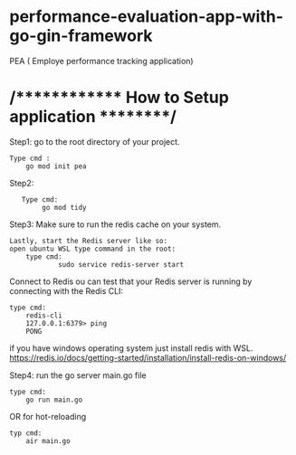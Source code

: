 # performance-evaluation-app-with-go-gin-framework

PEA ( Employe performance tracking application)

# /**\*\*\*\***\*\*\*\***\*\*\*\*** How to Setup application \***\*\*\*\*\*\*\***/

Step1:
go to the root directory of your project.

    Type cmd :
        go mod init pea

Step2:

       Type cmd:
            go mod tidy

Step3:
Make sure to run the redis cache on your system.

    Lastly, start the Redis server like so:
    open ubuntu WSL type command in the root:
        type cmd:
                sudo service redis-server start

Connect to Redis
ou can test that your Redis server is running by connecting with the Redis CLI:

    type cmd:
        redis-cli
        127.0.0.1:6379> ping
        PONG

if you have windows operating system just install redis with WSL.
https://redis.io/docs/getting-started/installation/install-redis-on-windows/

Step4:
run the go server main.go file

    type cmd:
        go run main.go

OR for hot-reloading

    typ cmd:
        air main.go
